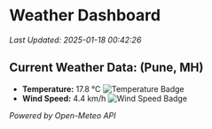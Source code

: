 
# Weather Dashboard

_Last Updated: 2025-01-18 00:42:26_

## Current Weather Data: (Pune, MH)
- **Temperature:** 17.8 °C ![Temperature Badge](https://img.shields.io/badge/Temperature-Low%20Temp-blue)
- **Wind Speed:** 4.4 km/h ![Wind Speed Badge](https://img.shields.io/badge/Wind%20Speed-Low%20Wind-blue)

*Powered by Open-Meteo API*
